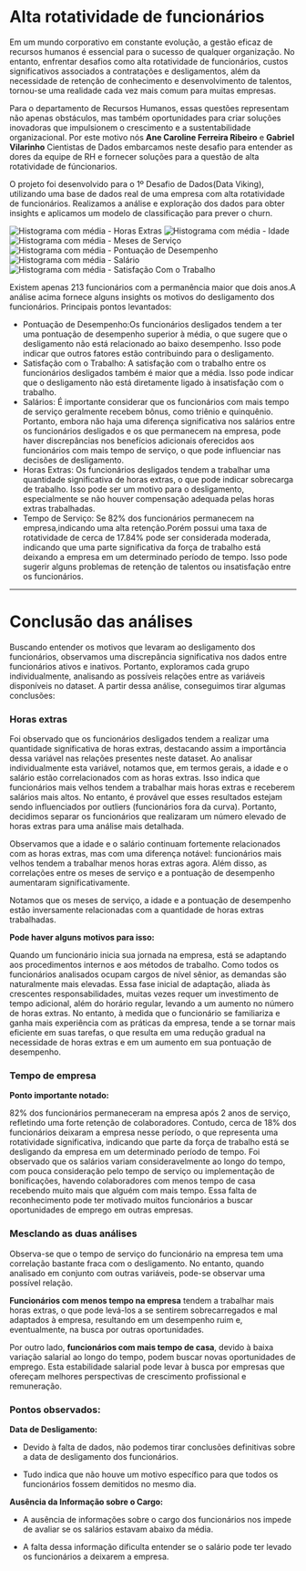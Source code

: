 # Alta rotatividade de funcionários

Em um mundo corporativo em constante evolução, a gestão eficaz de recursos humanos é essencial para o sucesso de qualquer organização. No entanto, enfrentar desafios como alta rotatividade de funcionários, custos significativos associados a contratações e desligamentos, além da necessidade de retenção de conhecimento e desenvolvimento de talentos, tornou-se uma realidade cada vez mais comum para muitas empresas.

Para o departamento de Recursos Humanos, essas questões representam não apenas obstáculos, mas também oportunidades para criar soluções inovadoras que impulsionem o crescimento e a sustentabilidade organizacional. Por este motivo nós **Ane Caroline Ferreira Ribeiro** e **Gabriel Vilarinho** Cientistas de Dados embarcamos neste desafio para entender as dores da equipe de RH e fornecer soluções para a questão de alta rotatividade de fúncionarios.

O projeto foi desenvolvido para o 1º Desafio de Dados(Data Viking), utilizando uma base de dados real de uma empresa com alta rotatividade de funcionários. Realizamos a análise e exploração dos dados para obter insights e aplicamos um modelo de classificação para prever o churn.

![Histograma com média - Horas Extras](histograma_Horas_Extras.png)
![Histograma com média - Idade](histograma_Idade.png)
![Histograma com média - Meses de Serviço](histograma_Meses_de_Servico.png)
![Histograma com média - Pontuação de Desempenho](histograma_Potuacao_Desempenho.png)
![Histograma com média - Salário](histograma_Salario.png)
![Histograma com média - Satisfação Com o Trabalho](histograma_Satisfacao_Trabalho.png)

Existem apenas 213 funcionários com a permanência maior que dois anos.A análise acima fornece alguns insights os motivos do desligamento dos funcionários. Principais pontos levantados:

-   Pontuação de Desempenho:Os funcionários desligados tendem a ter uma pontuação de desempenho superior à média, o que sugere que o desligamento não está relacionado ao baixo desempenho. Isso pode indicar que outros fatores estão contribuindo para o desligamento.
-   Satisfação com o Trabalho: A satisfação com o trabalho entre os funcionários desligados também é maior que a média. Isso pode indicar que o desligamento não está diretamente ligado à insatisfação com o trabalho.
-   Salários: É importante considerar que os funcionários com mais tempo de serviço geralmente recebem bônus, como triênio e quinquênio. Portanto, embora não haja uma diferença significativa nos salários entre os funcionários desligados e os que permanecem na empresa, pode haver discrepâncias nos benefícios adicionais oferecidos aos funcionários com mais tempo de serviço, o que pode influenciar nas decisões de desligamento.
-   Horas Extras: Os funcionários desligados tendem a trabalhar uma quantidade significativa de horas extras, o que pode indicar sobrecarga de trabalho. Isso pode ser um motivo para o desligamento, especialmente se não houver compensação adequada pelas horas extras trabalhadas.
-   Tempo de Serviço: Se 82% dos funcionários permanecem na empresa,indicando uma alta retenção.Porém possui uma taxa de rotatividade de cerca de 17.84% pode ser considerada moderada, indicando que uma parte significativa da força de trabalho está deixando a empresa em um determinado período de tempo. Isso pode sugerir alguns problemas de retenção de talentos ou insatisfação entre os funcionários.

----------

# Conclusão das análises

Buscando entender os motivos que levaram ao desligamento dos funcionários, observamos uma discrepância significativa nos dados entre funcionários ativos e inativos. Portanto, exploramos cada grupo individualmente, analisando as possíveis relações entre as variáveis disponíveis no dataset. A partir dessa análise, conseguimos tirar algumas conclusões:

### **Horas extras**

Foi observado que os funcionários desligados tendem a realizar uma quantidade significativa de horas extras, destacando assim a importância dessa variável nas relações presentes neste dataset. Ao analisar individualmente esta variável, notamos que, em termos gerais, a idade e o salário estão correlacionados com as horas extras. Isso indica que funcionários mais velhos tendem a trabalhar mais horas extras e receberem salários mais altos. No entanto, é provável que esses resultados estejam sendo influenciados por outliers (funcionários fora da curva). Portanto, decidimos separar os funcionários que realizaram um número elevado de horas extras para uma análise mais detalhada.

Observamos que a idade e o salário continuam fortemente relacionados com as horas extras, mas com uma diferença notável: funcionários mais velhos tendem a trabalhar menos horas extras agora. Além disso, as correlações entre os meses de serviço e a pontuação de desempenho aumentaram significativamente.

Notamos que os meses de serviço, a idade e a pontuação de desempenho estão inversamente relacionadas com a quantidade de horas extras trabalhadas.

**Pode haver alguns motivos para isso:**

Quando um funcionário inicia sua jornada na empresa, está se adaptando aos procedimentos internos e aos métodos de trabalho. Como todos os funcionários analisados ocupam cargos de nível sênior, as demandas são naturalmente mais elevadas. Essa fase inicial de adaptação, aliada às crescentes responsabilidades, muitas vezes requer um investimento de tempo adicional, além do horário regular, levando a um aumento no número de horas extras. No entanto, à medida que o funcionário se familiariza e ganha mais experiência com as práticas da empresa, tende a se tornar mais eficiente em suas tarefas, o que resulta em uma redução gradual na necessidade de horas extras e em um aumento em sua pontuação de desempenho.

### **Tempo de empresa**

**Ponto importante notado:**

82% dos funcionários permaneceram na empresa após 2 anos de serviço, refletindo uma forte retenção de colaboradores. Contudo, cerca de 18% dos funcionários deixaram a empresa nesse período, o que representa uma rotatividade significativa, indicando que parte da força de trabalho está se desligando da empresa em um determinado período de tempo. Foi observado que os salários variam consideravelmente ao longo do tempo, com pouca consideração pelo tempo de serviço ou implementação de bonificações, havendo colaboradores com menos tempo de casa recebendo muito mais que alguém com mais tempo. Essa falta de reconhecimento pode ter motivado muitos funcionários a buscar oportunidades de emprego em outras empresas.

### **Mesclando as duas análises**

Observa-se que o tempo de serviço do funcionário na empresa tem uma correlação bastante fraca com o desligamento. No entanto, quando analisado em conjunto com outras variáveis, pode-se observar uma possível relação.

**Funcionários com menos tempo na empresa** tendem a trabalhar mais horas extras, o que pode levá-los a se sentirem sobrecarregados e mal adaptados à empresa, resultando em um desempenho ruim e, eventualmente, na busca por outras oportunidades.

Por outro lado, **funcionários com mais tempo de casa**, devido à baixa variação salarial ao longo do tempo, podem buscar novas oportunidades de emprego. Esta estabilidade salarial pode levar à busca por empresas que ofereçam melhores perspectivas de crescimento profissional e remuneração.

### **Pontos observados:**

**Data de Desligamento:**

-   Devido à falta de dados, não podemos tirar conclusões definitivas sobre a data de desligamento dos funcionários.
    
-   Tudo indica que não houve um motivo específico para que todos os funcionários fossem demitidos no mesmo dia.
    

**Ausência da Informação sobre o Cargo:**

-   A ausência de informações sobre o cargo dos funcionários nos impede de avaliar se os salários estavam abaixo da média.
    
-   A falta dessa informação dificulta entender se o salário pode ter levado os funcionários a deixarem a empresa.
